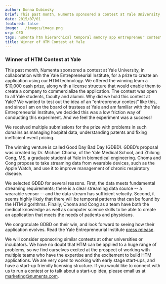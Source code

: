 ```yaml
---
author: Donna Dubinsky
brief: This past month, Numenta sponsored a contest at Yale University, in collaboration with the Yale Entrepreneurial Institute, for a prize to create an application using our HTM technology.
date: 2015/07/01
featured: false
image: ../images/image.png
org: CEO
tags: numenta htm hierarchical temporal memory app entrepreneur contest yale university
title: Winner of HTM Contest at Yale
---
```


### Winner of HTM Contest at Yale

This past month, Numenta sponsored a contest at Yale University, in
collaboration with the Yale Entrepreneurial Institute, for a prize to create an
application using our HTM technology.  We offered the winning team a $10,000
cash prize, along with a license structure that would enable them to create a
company to commercialize the application.   The contest was open to all Yale
students, faculty and alumni.  Why did we hold this contest at Yale?  We wanted
to test out the idea of an “entrepreneur contest” like this, and since I am on
the board of trustees at Yale and am familiar with the Yale Entrepreneurial
Institute, we decided this was a low friction way of conducting this experiment.
And we feel the experiment was a success!

We received multiple submissions for the prize with problems in such domains as
managing hospital data, understanding patents and fixing inefficient event
pricing.

The winning venture is called Good Day Bad Day (GDBD).  GDBD’s proposal was
created by Dr. Michael Choma, of the Yale Medical School, and Zhilong Cong, MS,
a graduate student at Yale in biomedical engineering.  Choma and Cong propose to
take streaming data from wearable devices, such as the Apple Watch, and use it
to improve management of chronic respiratory disease.  

We selected GDBD for several reasons.  First, the data meets fundamental
streaming requirements; there is a clear streaming data source -- a wearable
sensor -- and the data stream has sufficient velocity.  Second, it seems highly
likely that there will be temporal patterns that can be found by the HTM
algorithms.  Finally, Choma and Cong as a team have both the medical knowledge
as well as computer science skills to be able to create an application that
meets the needs of patients and physicians.

We congratulate GDBD on their win, and look forward to seeing how their
application evolves. Read the Yale Entrepreneurial Institute
[press release](http://yei.yale.edu/yale-professor-michael-choma-wins-10000-numenta-startup-prize).

We will consider sponsoring similar contests at other universities or
incubators.  We have no doubt that HTM can be applied to a huge range of
problems, so we find ourselves excited at the prospect of working with multiple
teams who have the expertise and the excitement to build HTM applications.  We
are very open to working with early stage start-ups, and have a start-up
friendly licensing structure. If you would like to connect with us to run a
contest or to talk about a start-up idea, please email us at
[marketing@numenta.com](mailto:marketing@numenta.com).
